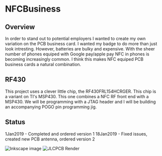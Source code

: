 # NFCBusiness
## Overview
In order to stand out to potential employers I wanted to create my own variation on the PCB business card. I wanted my badge to do more than just look intresting. However, batteries are bulky and expensive. With the sheer number of phones equiped with Google pay/apple pay NFC in phones is becoming increasingly common. I think this makes NFC equiped PCB business cards a natural combination.

## RF430
This project uses a clever little chip, the RF430FRL154HCRGER. This chip is a variant on TI's MSP430. This one combines a NFC RF front end with a MSP430. We will be programming with a JTAG header and I will be building an accompanying POGO pin programming jig.

## Status
1Jan2019 - Completed and ordered version 1
18Jan2019 - Fixed issues, created new PCB antenna, ordered version 2

![Inkscape image](https://github.com/wrickert/NFCBusiness/raw/master/Documents/image.png)
![JLCPCB Render](https://github.com/wrickert/NFCBusiness/raw/master/Documents/JLCPCB-Render.png)
